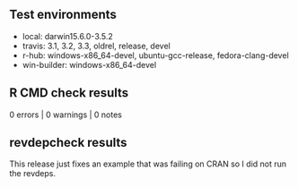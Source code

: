 ## Test environments

* local: darwin15.6.0-3.5.2
* travis: 3.1, 3.2, 3.3, oldrel, release, devel
* r-hub: windows-x86_64-devel, ubuntu-gcc-release, fedora-clang-devel
* win-builder: windows-x86_64-devel

## R CMD check results

0 errors | 0 warnings | 0 notes

## revdepcheck results

This release just fixes an example that was failing on CRAN so I did not run the revdeps.
